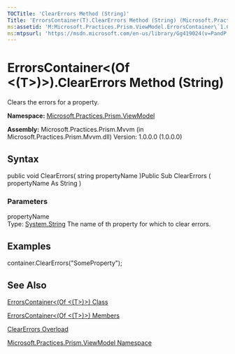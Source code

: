 ```yaml
---
TOCTitle: 'ClearErrors Method (String)'
Title: 'ErrorsContainer(T).ClearErrors Method (String) (Microsoft.Practices.Prism.ViewModel)'
ms:assetid: 'M:Microsoft.Practices.Prism.ViewModel.ErrorsContainer\`1.ClearErrors(System.String)'
ms:mtpsurl: 'https://msdn.microsoft.com/en-us/library/Gg419024(v=PandP.50)'
---
```



# ErrorsContainer&lt;(Of &lt;(T&gt;)&gt;).ClearErrors Method (String)

Clears the errors for a property.

**Namespace:** [Microsoft.Practices.Prism.ViewModel](https://msdn.microsoft.com/library/microsoft.practices.prism.viewmodel)
**Assembly:** Microsoft.Practices.Prism.Mvvm (in Microsoft.Practices.Prism.Mvvm.dll) Version: 1.0.0.0 (1.0.0.0)

## Syntax

public void ClearErrors( string propertyName )Public Sub ClearErrors ( propertyName As String )

### Parameters

propertyName  
Type: [System.String](http://msdn.microsoft.com/en-us/library/s1wwdcbf)
The name of th property for which to clear errors.

## Examples

<span id="exampleToggle"></span> container.ClearErrors("SomeProperty");

## See Also

[ErrorsContainer&lt;(Of &lt;(T&gt;)&gt;) Class](https://msdn.microsoft.com/library/microsoft.practices.prism.viewmodel.errorscontainer%601)

[ErrorsContainer&lt;(Of &lt;(T&gt;)&gt;) Members](https://msdn.microsoft.com/allmembers.t:microsoft.practices.prism.viewmodel.errorscontainer%601)

[ClearErrors Overload](https://msdn.microsoft.com/overload:microsoft.practices.prism.viewmodel.errorscontainer%601.clearerrors)

[Microsoft.Practices.Prism.ViewModel Namespace](https://msdn.microsoft.com/library/microsoft.practices.prism.viewmodel)
